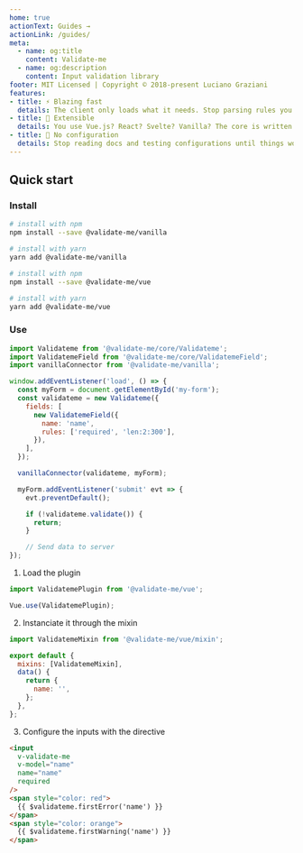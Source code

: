 ```yaml
---
home: true
actionText: Guides →
actionLink: /guides/
meta:
  - name: og:title
    content: Validate-me
  - name: og:description
    content: Input validation library
footer: MIT Licensed | Copyright © 2018-present Luciano Graziani
features:
- title: ⚡️ Blazing fast
  details: The client only loads what it needs. Stop parsing rules you won't never use!
- title: 🔌 Extensible
  details: You use Vue.js? React? Svelte? Vanilla? The core is written in ES6++ and can be used with(out) any framework!
- title: 🙅‍ No configuration
  details: Stop reading docs and testing configurations until things work. Validate-me just works™!
---
```


## Quick start

### Install

<tabs>
<tab name="vanilla">

```bash
# install with npm
npm install --save @validate-me/vanilla

# install with yarn
yarn add @validate-me/vanilla
```

</tab>
<tab name="vue">

```bash
# install with npm
npm install --save @validate-me/vue

# install with yarn
yarn add @validate-me/vue
```

</tab>
</tabs>

### Use


<tabs>
<tab name="vanilla">

```js
import Validateme from '@validate-me/core/Validateme';
import ValidatemeField from '@validate-me/core/ValidatemeField';
import vanillaConnector from '@validate-me/vanilla';

window.addEventListener('load', () => {
  const myForm = document.getElementById('my-form');
  const validateme = new Validateme({
    fields: [
      new ValidatemeField({
        name: 'name',
        rules: ['required', 'len:2:300'],
      }),
    ],
  });

  vanillaConnector(validateme, myForm);

  myForm.addEventListener('submit' evt => {
    evt.preventDefault();

    if (!validateme.validate()) {
      return;
    }

    // Send data to server
});
```

</tab>
<tab name="vue">

1. Load the plugin

```js
import ValidatemePlugin from '@validate-me/vue';

Vue.use(ValidatemePlugin);
```

2. Instanciate it through the mixin

```js
import ValidatemeMixin from '@validate-me/vue/mixin';

export default {
  mixins: [ValidatemeMixin],
  data() {
    return {
      name: '',
    };
  },
};
```

3. Configure the inputs with the directive

```html
<input
  v-validate-me
  v-model="name"
  name="name"
  required
/>
<span style="color: red">
  {{ $validateme.firstError('name') }}
</span>
<span style="color: orange">
  {{ $validateme.firstWarning('name') }}
</span>
```

</tab>
</tabs>
